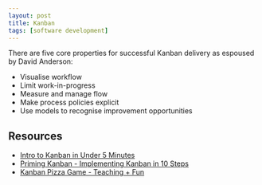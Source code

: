 ```yaml
---
layout: post
title: Kanban
tags: [software development]
---
```


There are five core properties for successful Kanban delivery as espoused by David Anderson:

- Visualise workflow
- Limit work-in-progress
- Measure and manage flow
- Make process policies explicit
- Use models to recognise improvement opportunities

## Resources

- [Intro to Kanban in Under 5 Minutes](https://m.youtube.com/watch?v=R8dYLbJiTUE)
- [Priming Kanban - Implementing Kanban in 10 Steps](https://www.infoq.com/minibooks/priming-kanban-jesper-boeg)
- [Kanban Pizza Game - Teaching + Fun](https://www.agile42.com/en/training/kanban-pizza-game/)
